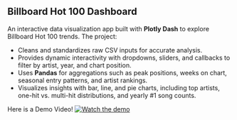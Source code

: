 ## Billboard Hot 100 Dashboard  

An interactive data visualization app built with **Plotly Dash** to explore Billboard Hot 100 trends. The project:  

- Cleans and standardizes raw CSV inputs for accurate analysis.  
- Provides dynamic interactivity with dropdowns, sliders, and callbacks to filter by artist, year, and chart position.  
- Uses **Pandas** for aggregations such as peak positions, weeks on chart, seasonal entry patterns, and artist rankings.  
- Visualizes insights with bar, line, and pie charts, including top artists, one-hit vs. multi-hit distributions, and yearly #1 song counts.  

Here is a Demo Video!
[![Watch the demo](https://img.youtube.com/vi/DZCGypi16qg/0.jpg)](https://www.youtube.com/watch?v=DZCGypi16qg)
